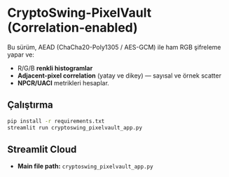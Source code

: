 # CryptoSwing-PixelVault (Correlation-enabled)

Bu sürüm, AEAD (ChaCha20-Poly1305 / AES-GCM) ile ham RGB şifreleme yapar ve:
- R/G/B **renkli histogramlar**
- **Adjacent-pixel correlation** (yatay ve dikey) — sayısal ve örnek scatter
- **NPCR/UACI** metrikleri
hesaplar.

## Çalıştırma
```bash
pip install -r requirements.txt
streamlit run cryptoswing_pixelvault_app.py
```

## Streamlit Cloud
- **Main file path:** `cryptoswing_pixelvault_app.py`
